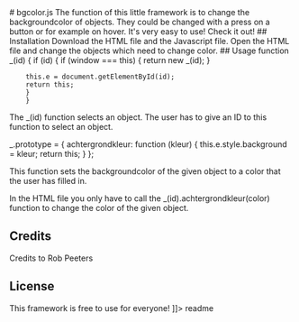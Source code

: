 <snippet>
  <content>
# bgcolor.js
The function of this little framework is to change the backgroundcolor of objects. They could be changed with a press on a button or for example on hover.
It's very easy to use! Check it out!
## Installation
Download the HTML file and the Javascript file. Open the HTML file and change the objects which need to change color.
## Usage
		function _(id) {
		if (id) {
		if (window === this) {
			return new _(id);
		}

		this.e = document.getElementById(id);
		return this;
		} 
		}

The _(id) function selects an object. The user has to give an ID to this function to select an object.

_.prototype = {
	achtergrondkleur: function (kleur) {
		this.e.style.background = kleur;
		return this;
	}
};

This function sets the backgroundcolor of the given object to a color that the user has filled in.

In the HTML file you only have to call the _(id).achtergrondkleur(color) function to change the color of the given object.
## Credits
Credits to Rob Peeters
## License
This framework is free to use for everyone!
]]></content>
  <tabTrigger>readme</tabTrigger>
</snippet>
